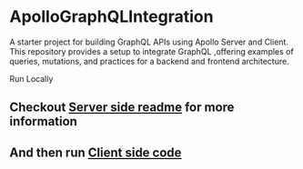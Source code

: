 # ApolloGraphQLIntegration
A  starter project for building GraphQL APIs using Apollo Server and Client. This repository provides a setup to integrate GraphQL ,offering examples of queries, mutations, and practices for a backend and frontend architecture.

Run Locally

## Checkout [Server side readme](https://github.com/KGLikith/ApolloGraphQLIntegration/blob/main/server) for more information

## And then run [Client side code](https://github.com/KGLikith/ApolloGraphQLIntegration/blob/main/client)
